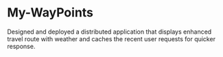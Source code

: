 # My-WayPoints
Designed and deployed a distributed application that displays enhanced travel route with weather and caches the recent user requests for quicker response.
